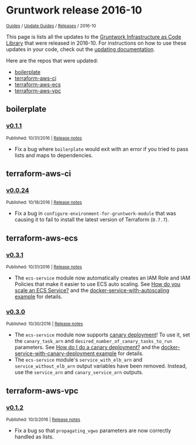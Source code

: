 
# Gruntwork release 2016-10

<p style={{marginTop: "-25px"}}><small><a href="/guides">Guides</a> / <a href="/guides/stay-up-to-date">Update Guides</a> / <a href="/guides/stay-up-to-date/releases">Releases</a> / 2016-10</small></p>

This page is lists all the updates to the [Gruntwork Infrastructure as Code 
Library](https://gruntwork.io/infrastructure-as-code-library/) that were released in 2016-10. For instructions 
on how to use these updates in your code, check out the [updating 
documentation](/guides/working-with-code/using-modules#updating).

Here are the repos that were updated:

- [boilerplate](#boilerplate)
- [terraform-aws-ci](#terraform-aws-ci)
- [terraform-aws-ecs](#terraform-aws-ecs)
- [terraform-aws-vpc](#terraform-aws-vpc)


## boilerplate


### [v0.1.1](https://github.com/tnn-tnn-tnn-tnn-tnn-gruntwork-io/boilerplate/releases/tag/v0.1.1)

<p style={{marginTop: "-20px", marginBottom: "10px"}}>
  <small>Published: 10/31/2016 | <a href="https://github.com/tnn-tnn-tnn-tnn-tnn-gruntwork-io/boilerplate/releases/tag/v0.1.1">Release notes</a></small>
</p>

<div style={{"overflow":"hidden","textOverflow":"ellipsis","display":"-webkit-box","WebkitLineClamp":10,"lineClamp":10,"WebkitBoxOrient":"vertical"}}>

  - Fix a bug where `boilerplate` would exit with an error if you tried to pass lists and maps to dependencies.


</div>



## terraform-aws-ci


### [v0.0.24](https://github.com/tnn-tnn-tnn-tnn-tnn-gruntwork-io/terraform-aws-ci/releases/tag/v0.0.24)

<p style={{marginTop: "-20px", marginBottom: "10px"}}>
  <small>Published: 10/18/2016 | <a href="https://github.com/tnn-tnn-tnn-tnn-tnn-gruntwork-io/terraform-aws-ci/releases/tag/v0.0.24">Release notes</a></small>
</p>

<div style={{"overflow":"hidden","textOverflow":"ellipsis","display":"-webkit-box","WebkitLineClamp":10,"lineClamp":10,"WebkitBoxOrient":"vertical"}}>

  - Fix a bug in `configure-environment-for-gruntwork-module` that was causing it to fail to install the latest version of Terraform (`0.7.7`).


</div>



## terraform-aws-ecs


### [v0.3.1](https://github.com/tnn-tnn-tnn-tnn-tnn-gruntwork-io/terraform-aws-ecs/releases/tag/v0.3.1)

<p style={{marginTop: "-20px", marginBottom: "10px"}}>
  <small>Published: 10/31/2016 | <a href="https://github.com/tnn-tnn-tnn-tnn-tnn-gruntwork-io/terraform-aws-ecs/releases/tag/v0.3.1">Release notes</a></small>
</p>

<div style={{"overflow":"hidden","textOverflow":"ellipsis","display":"-webkit-box","WebkitLineClamp":10,"lineClamp":10,"WebkitBoxOrient":"vertical"}}>

  - The `ecs-service` module now automatically creates an IAM Role and IAM Policies that make it easier to use ECS auto scaling. See [How do you scale an ECS Service?](https://github.com/tnn-tnn-tnn-tnn-tnn-gruntwork-io/module-ecs/tree/master/modules/ecs-service#how-do-you-scale-an-ecs-service) and the [docker-service-with-autoscaling example](https://github.com/tnn-tnn-tnn-tnn-tnn-gruntwork-io/module-ecs/tree/master/examples/docker-service-with-autoscaling) for details.


</div>


### [v0.3.0](https://github.com/tnn-tnn-tnn-tnn-tnn-gruntwork-io/terraform-aws-ecs/releases/tag/v0.3.0)

<p style={{marginTop: "-20px", marginBottom: "10px"}}>
  <small>Published: 10/30/2016 | <a href="https://github.com/tnn-tnn-tnn-tnn-tnn-gruntwork-io/terraform-aws-ecs/releases/tag/v0.3.0">Release notes</a></small>
</p>

<div style={{"overflow":"hidden","textOverflow":"ellipsis","display":"-webkit-box","WebkitLineClamp":10,"lineClamp":10,"WebkitBoxOrient":"vertical"}}>

  - The `ecs-service` module now supports [canary deployment](http://martinfowler.com/bliki/CanaryRelease.html)! To use it, set the `canary_task_arn`  and `desired_number_of_canary_tasks_to_run` parameters. See [How do I do a canary deployment?](https://github.com/tnn-tnn-tnn-tnn-tnn-gruntwork-io/module-ecs/tree/master/modules/ecs-service#how-do-i-do-a-canary-deployment) and the [docker-service-with-canary-deployment example](https://github.com/tnn-tnn-tnn-tnn-tnn-gruntwork-io/module-ecs/tree/master/examples/docker-service-with-canary-deployment) for details.
- The `ecs-service` module&apos;s `service_with_elb_arn` and `service_without_elb_arn` output variables have been removed. Instead, use the `service_arn` and `canary_service_arn` outputs.


</div>



## terraform-aws-vpc


### [v0.1.2](https://github.com/tnn-tnn-tnn-tnn-tnn-gruntwork-io/terraform-aws-vpc/releases/tag/v0.1.2)

<p style={{marginTop: "-20px", marginBottom: "10px"}}>
  <small>Published: 10/3/2016 | <a href="https://github.com/tnn-tnn-tnn-tnn-tnn-gruntwork-io/terraform-aws-vpc/releases/tag/v0.1.2">Release notes</a></small>
</p>

<div style={{"overflow":"hidden","textOverflow":"ellipsis","display":"-webkit-box","WebkitLineClamp":10,"lineClamp":10,"WebkitBoxOrient":"vertical"}}>

  - Fix a bug so that `propagating_vgws` parameters are now correctly handled as lists.


</div>




<!-- ##DOCS-SOURCER-START
{
  "sourcePlugin": "releases",
  "hash": "2751fc58bc5f89373f2b923bc2c1b8cb"
}
##DOCS-SOURCER-END -->
